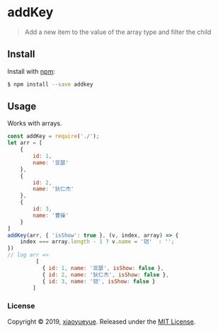 # addKey
> Add a new item to the value of the array type and filter the child

## Install

Install with [npm](https://www.npmjs.com/):

```sh
$ npm install --save addkey
```

## Usage

Works with arrays.

```js
const addKey = require('./');
let arr = [
    {
        id: 1,
        name: '亚瑟'
    },
    {
        id: 2,
        name: '狄仁杰'
    },
    {
        id: 3,
        name: '曹操'
    }
]
addKey(arr, { 'isShow': true }, (v, index, array) => {
    index === array.length - 1 ? v.name = '铠'  : '';
})
// log arr =>
         [
           { id: 1, name: '亚瑟', isShow: false },
           { id: 2, name: '狄仁杰', isShow: false },
           { id: 3, name: '铠', isShow: false }
        ]
```


### License

Copyright © 2019, [xiaoyueyue](https://github.com/xiaoyueyue165).
Released under the [MIT License](LICENSE).


